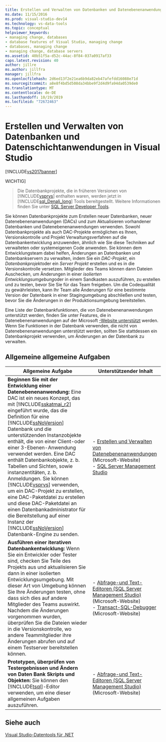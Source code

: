 ```yaml
---
title: Erstellen und Verwalten von Datenbanken und Datenebenenanwendungen
ms.date: 11/15/2016
ms.prod: visual-studio-dev14
ms.technology: vs-data-tools
ms.topic: conceptual
helpviewer_keywords:
- managing change, databases
- database features of Visual Studio, managing change
- databases, managing change
- managing change, database servers
ms.assetid: 40b51f5a-d52c-44ac-8f84-037a0917af33
caps.latest.revision: 40
author: jillre
ms.author: jillfra
manager: jillfra
ms.openlocfilehash: 2d6ed13f2e21ea6b9da82eb47afefdd16088e71d
ms.sourcegitcommit: a8e8f4bd5d508da34bbe9f2d4d9fa94da0539de0
ms.translationtype: MT
ms.contentlocale: de-DE
ms.lasthandoff: 10/19/2019
ms.locfileid: "72672463"
---
```

# <a name="creating-and-managing-databases-and-data-tier-applications-in-visual-studio"></a>Erstellen und Verwalten von Datenbanken und Datenschichtanwendungen in Visual Studio
[!INCLUDE[vs2017banner](../includes/vs2017banner.md)]

WICHTIG]
> Die Datenbankprojekte, die in früheren Versionen von [!INCLUDE[vsprvs](../includes/vsprvs-md.md)] enthalten waren, werden jetzt in [!INCLUDE[sql_Denali_long](../includes/sql-denali-long-md.md)] Tools bereitgestellt. Weitere Informationen finden Sie unter [SQL Server Developer Tools](http://go.microsoft.com/fwlink/?LinkId=228126).

 Sie können Datenbankprojekte zum Erstellen neuer Datenbanken, neuer Datenebenenanwendungen (DACs) und zum Aktualisieren vorhandener Datenbanken und Datenebenenanwendungen verwenden. Sowohl Datenbankprojekte als auch DAC-Projekte ermöglichen es Ihnen, Versionskontrolle und Projekt Verwaltungsverfahren auf die Datenbankentwicklung anzuwenden, ähnlich wie Sie diese Techniken auf verwalteten oder systemeigenen Code anwenden. Sie können dem Entwicklungsteam dabei helfen, Änderungen an Datenbanken und Datenbankservern zu verwalten, indem Sie ein *DAC-Projekt*, ein *Datenbankprojekt*oder ein *Server Projekt* erstellen und es in die Versionskontrolle versetzen. Mitglieder des Teams können dann Dateien Auschecken, um Änderungen in einer *isolierten Entwicklungsumgebung*oder in einem Sandkasten auszuführen, zu erstellen und zu testen, bevor Sie Sie für das Team freigeben. Um die Codequalität zu gewährleisten, kann Ihr Team alle Änderungen für eine bestimmte Version der Datenbank in einer Stagingumgebung abschließen und testen, bevor Sie die Änderungen in der Produktionsumgebung bereitstellen.

 Eine Liste der Datenbankfunktionen, die von Datenebenenanwendungen unterstützt werden, finden Sie unter Features, die in Datenebenenanwendungen auf der Microsoft [-Website unterstützt](http://go.microsoft.com/fwlink/?LinkId=164239) werden. Wenn Sie Funktionen in der Datenbank verwenden, die nicht von Datenebenenanwendungen unterstützt werden, sollten Sie stattdessen ein Datenbankprojekt verwenden, um Änderungen an der Datenbank zu verwalten.

## <a name="common-high-level-tasks"></a>Allgemeine allgemeine Aufgaben

|Allgemeine Aufgabe|Unterstützender Inhalt|
|----------------------|------------------------|
|**Beginnen Sie mit der Entwicklung einer Datenebenenanwendung:** Eine DAC ist ein neues Konzept, das mit [!INCLUDE[sskatmai_r2](../includes/sskatmai-r2-md.md)] eingeführt wurde, das die Definition für eine [!INCLUDE[ssNoVersion](../includes/ssnoversion-md.md)] Datenbank und die unterstützenden Instanzobjekte enthält, die von einer Client-oder einer 3-Ebenen-Anwendung verwendet werden. Eine DAC enthält Datenbankobjekte, z. b. Tabellen und Sichten, sowie instanzentitäten, z. b. Anmeldungen. Sie können [!INCLUDE[vsprvs](../includes/vsprvs-md.md)] verwenden, um ein DAC-Projekt zu erstellen, eine DAC-Paketdatei zu erstellen und diese DAC-Paketdatei an einen Datenbankadministrator für die Bereitstellung auf einer Instanz der [!INCLUDE[ssNoVersion](../includes/ssnoversion-md.md)] Datenbank-Engine zu senden.|-   [Erstellen und Verwalten von Datenebenenanwendungen](http://go.microsoft.com/fwlink/?LinkId=160741) (Microsoft-Website)<br />-   [SQL Server Management Studio](http://go.microsoft.com/fwlink/?LinkId=227328)|
|**Ausführen einer iterativen Datenbankentwicklung:** Wenn Sie ein Entwickler oder Tester sind, checken Sie Teile des Projekts aus und aktualisieren Sie dann in einer isolierten Entwicklungsumgebung. Mit dieser Art von Umgebung können Sie Ihre Änderungen testen, ohne dass sich dies auf andere Mitglieder des Teams auswirkt. Nachdem die Änderungen vorgenommen wurden, überprüfen Sie die Dateien wieder in die Versionskontrolle, wo andere Teammitglieder ihre Änderungen abrufen und auf einem Testserver bereitstellen können.|-   [Abfrage-und Text-Editoren (SQL Server Management Studio)](http://go.microsoft.com/fwlink/?LinkId=227327) (Microsoft-Website)<br />-   [Transact-SQL-Debugger](http://go.microsoft.com/fwlink/?LinkId=227324) (Microsoft-Website)|
|**Prototypen, überprüfen von Testergebnissen und Ändern von Daten Bank Skripts und Objekten:** Sie können den [!INCLUDE[tsql](../includes/tsql-md.md)]-Editor verwenden, um eine dieser allgemeinen Aufgaben auszuführen.|-   [Abfrage-und Text-Editoren (SQL Server Management Studio)](http://go.microsoft.com/fwlink/?LinkId=227327) (Microsoft-Website)|

## <a name="see-also"></a>Siehe auch
 [Visual Studio-Datentools für .NET](../data-tools/visual-studio-data-tools-for-dotnet.md)
